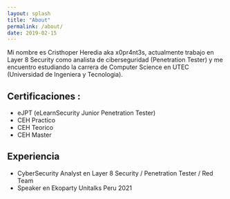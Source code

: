```yaml
---
layout: splash
title: "About"
permalink: /about/
date: 2019-02-15
---
```


Mi nombre es Cristhoper Heredia aka x0pr4nt3s, actualmente trabajo en Layer 8 Security como analista de ciberseguridad (Penetration Tester) y me encuentro estudiando la carrera de Computer Science en UTEC (Universidad de Ingeniera y Tecnologia).

## Certificaciones :

  - eJPT (eLearnSecurity Junior Penetration Tester)
  - CEH Practico
  - CEH Teorico
  - CEH Master

## Experiencia
  - CyberSecurity Analyst en Layer 8 Security / Penetration Tester / Red Team
  - Speaker en Ekoparty Unitalks Peru 2021
